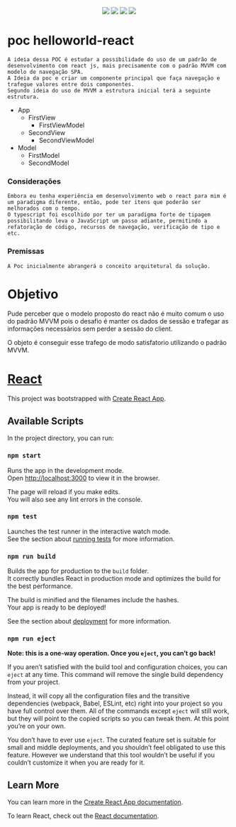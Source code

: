 <p align="center">
    <img src="https://img.shields.io/badge/poc-v0.1.0-yellow" />
    <img src="https://img.shields.io/npm/types/@types/react?label=@react" />
    <img src="https://img.shields.io/npm/types/@types/react-dom?label=@react-dom" />
    <img src="https://img.shields.io/librariesio/release/npm/mobx?label=mobx" />
</p>

# poc helloworld-react

    A ideia dessa POC é estudar a possibilidade do uso de um padrão de desenvolvimento com react js, mais precisamente com o padrão MVVM com modelo de navegação SPA.
    A Ideia da poc e criar um componente principal que faça navegação e trafegue valores entre dois componentes.
    Segundo ideia do uso de MVVM a estrutura inicial terá a seguinte estrutura.

- App
    - FirstView
        - FirstViewModel    
    - SecondView
        - SecondViewModel
- Model
    - FirstModel
    - SecondModel

### Considerações

    Embora eu tenha experiência em desenvolvimento web o react para mim é um paradigma diferente, então, pode ter itens que poderão ser melhorados com o tempo.
    O typescript foi escolhido por ter um paradigma forte de tipagem possibilitando leva o JavaScript um passo adiante, permitindo a refatoração de código, recursos de navegação, verificação de tipo e etc.

### Premissas
    A Poc inicialmente abrangerá o conceito arquitetural da solução.


# Objetivo

Pude perceber que o modelo proposto do react não é muito comum o uso do padrão MVVM pois o desafio é manter os dados de sessão e trafegar as informações necessários sem perder a sessão do client.

O objeto é conseguir esse trafego de modo satisfatorio utilizando o padrão MVVM.


# __[React](https://github.com/facebook/create-react-app)__

This project was bootstrapped with [Create React App](https://github.com/facebook/create-react-app).

## Available Scripts

In the project directory, you can run:

### `npm start`

Runs the app in the development mode.<br />
Open [http://localhost:3000](http://localhost:3000) to view it in the browser.

The page will reload if you make edits.<br />
You will also see any lint errors in the console.

### `npm test`

Launches the test runner in the interactive watch mode.<br />
See the section about [running tests](https://facebook.github.io/create-react-app/docs/running-tests) for more information.

### `npm run build`

Builds the app for production to the `build` folder.<br />
It correctly bundles React in production mode and optimizes the build for the best performance.

The build is minified and the filenames include the hashes.<br />
Your app is ready to be deployed!

See the section about [deployment](https://facebook.github.io/create-react-app/docs/deployment) for more information.

### `npm run eject`

**Note: this is a one-way operation. Once you `eject`, you can’t go back!**

If you aren’t satisfied with the build tool and configuration choices, you can `eject` at any time. This command will remove the single build dependency from your project.

Instead, it will copy all the configuration files and the transitive dependencies (webpack, Babel, ESLint, etc) right into your project so you have full control over them. All of the commands except `eject` will still work, but they will point to the copied scripts so you can tweak them. At this point you’re on your own.

You don’t have to ever use `eject`. The curated feature set is suitable for small and middle deployments, and you shouldn’t feel obligated to use this feature. However we understand that this tool wouldn’t be useful if you couldn’t customize it when you are ready for it.

## Learn More

You can learn more in the [Create React App documentation](https://facebook.github.io/create-react-app/docs/getting-started).

To learn React, check out the [React documentation](https://reactjs.org/).
